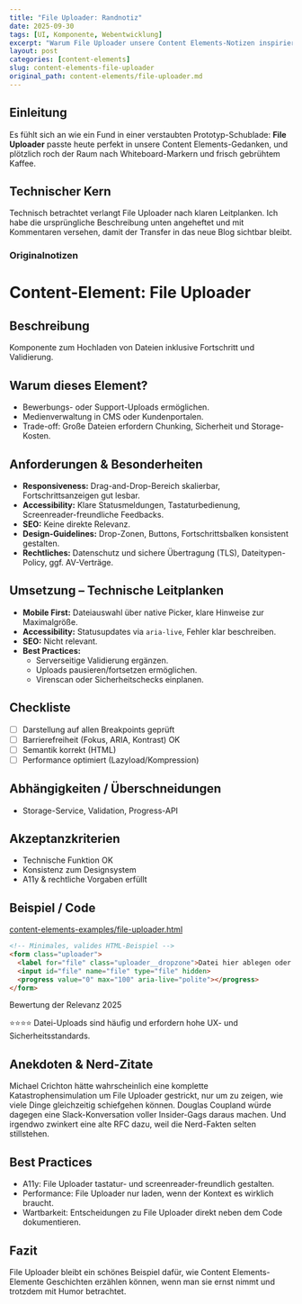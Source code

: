 ```yaml
---
title: "File Uploader: Randnotiz"
date: 2025-09-30
tags: [UI, Komponente, Webentwicklung]
excerpt: "Warum File Uploader unsere Content Elements-Notizen inspiriert."
layout: post
categories: [content-elements]
slug: content-elements-file-uploader
original_path: content-elements/file-uploader.md
---
```


## Einleitung
Es fühlt sich an wie ein Fund in einer verstaubten Prototyp-Schublade: **File Uploader** passte heute perfekt in unsere Content Elements-Gedanken, und plötzlich roch der Raum nach Whiteboard-Markern und frisch gebrühtem Kaffee.

## Technischer Kern
Technisch betrachtet verlangt File Uploader nach klaren Leitplanken. Ich habe die ursprüngliche Beschreibung unten angeheftet und mit Kommentaren versehen, damit der Transfer in das neue Blog sichtbar bleibt.

### Originalnotizen
# Content-Element: File Uploader

## Beschreibung
Komponente zum Hochladen von Dateien inklusive Fortschritt und Validierung.

## Warum dieses Element?
- Bewerbungs- oder Support-Uploads ermöglichen.
- Medienverwaltung in CMS oder Kundenportalen.
- Trade-off: Große Dateien erfordern Chunking, Sicherheit und Storage-Kosten.

## Anforderungen & Besonderheiten
- **Responsiveness:** Drag-and-Drop-Bereich skalierbar, Fortschrittsanzeigen gut lesbar.
- **Accessibility:** Klare Statusmeldungen, Tastaturbedienung, Screenreader-freundliche Feedbacks.
- **SEO:** Keine direkte Relevanz.
- **Design-Guidelines:** Drop-Zonen, Buttons, Fortschrittsbalken konsistent gestalten.
- **Rechtliches:** Datenschutz und sichere Übertragung (TLS), Dateitypen-Policy, ggf. AV-Verträge.

## Umsetzung – Technische Leitplanken
- **Mobile First:** Dateiauswahl über native Picker, klare Hinweise zur Maximalgröße.
- **Accessibility:** Statusupdates via `aria-live`, Fehler klar beschreiben.
- **SEO:** Nicht relevant.
- **Best Practices:**
  - Serverseitige Validierung ergänzen.
  - Uploads pausieren/fortsetzen ermöglichen.
  - Virenscan oder Sicherheitschecks einplanen.

## Checkliste
- [ ] Darstellung auf allen Breakpoints geprüft
- [ ] Barrierefreiheit (Fokus, ARIA, Kontrast) OK
- [ ] Semantik korrekt (HTML)
- [ ] Performance optimiert (Lazyload/Kompression)

## Abhängigkeiten / Überschneidungen
- Storage-Service, Validation, Progress-API

## Akzeptanzkriterien
- Technische Funktion OK
- Konsistenz zum Designsystem
- A11y & rechtliche Vorgaben erfüllt

## Beispiel / Code
[content-elements-examples/file-uploader.html](../content-elements-examples/file-uploader.html)

```html
<!-- Minimales, valides HTML-Beispiel -->
<form class="uploader">
  <label for="file" class="uploader__dropzone">Datei hier ablegen oder klicken</label>
  <input id="file" name="file" type="file" hidden>
  <progress value="0" max="100" aria-live="polite"></progress>
</form>
```

Bewertung der Relevanz 2025

⭐⭐⭐⭐ Datei-Uploads sind häufig und erfordern hohe UX- und Sicherheitsstandards.

## Anekdoten & Nerd-Zitate
Michael Crichton hätte wahrscheinlich eine komplette Katastrophensimulation um File Uploader gestrickt, nur um zu zeigen, wie viele Dinge gleichzeitig schiefgehen können. Douglas Coupland würde dagegen eine Slack-Konversation voller Insider-Gags daraus machen. Und irgendwo zwinkert eine alte RFC dazu, weil die Nerd-Fakten selten stillstehen.

## Best Practices
- A11y: File Uploader tastatur- und screenreader-freundlich gestalten.
- Performance: File Uploader nur laden, wenn der Kontext es wirklich braucht.
- Wartbarkeit: Entscheidungen zu File Uploader direkt neben dem Code dokumentieren.

## Fazit
File Uploader bleibt ein schönes Beispiel dafür, wie Content Elements-Elemente Geschichten erzählen können, wenn man sie ernst nimmt und trotzdem mit Humor betrachtet.
